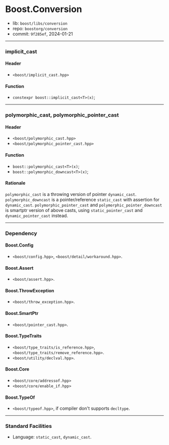 # Boost.Conversion

* lib: `boost/libs/conversion`
* repo: `boostorg/conversion`
* commit: `9f285ef`, 2024-01-21

------
### implicit_cast

#### Header

* `<boost/implicit_cast.hpp>`

#### Function

* `constexpr boost::implicit_cast<T>(x)`;

------
### polymorphic_cast, polymorphic_pointer_cast

#### Header

* `<boost/polymorphic_cast.hpp>`
* `<boost/polymorphic_pointer_cast.hpp>`

#### Function

* `boost::polymorphic_cast<T>(x)`;
* `boost::polymorphic_downcast<T>(x)`;

#### Rationale

`polymorphic_cast` is a throwing version of pointer `dynamic_cast`.
`polymorphic_downcast` is a pointer/reference `static_cast` with assertion for `dynamic_cast`.
`polymorphic_pointer_cast` and `polymorphic_pointer_downcast` is smartptr version of
above casts, using `static_pointer_cast` and `dynamic_pointer_cast` instead.

------
### Dependency

#### Boost.Config

* `<boost/config.hpp>`, `<boost/detail/workaround.hpp>`.

#### Boost.Assert

* `<boost/assert.hpp>`.

#### Boost.ThrowException

* `<boost/throw_exception.hpp>`.

#### Boost.SmartPtr

* `<boost/pointer_cast.hpp>`.

#### Boost.TypeTraits

* `<boost/type_traits/is_reference.hpp>`, `<boost/type_traits/remove_reference.hpp>`.
* `<boost/utility/declval.hpp>`.

#### Boost.Core

* `<boost/core/addressof.hpp>`
* `<boost/core/enable_if.hpp>`

#### Boost.TypeOf

* `<boost/typeof.hpp>`, if compiler don't supports `decltype`.

------
### Standard Facilities

* Language: `static_cast`, `dynamic_cast`.
